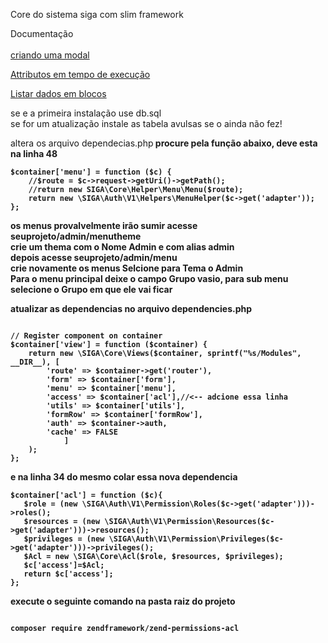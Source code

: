 Core do sistema siga com slim framework


Documentação<br><br>
<a href="https://github.com/SigaSmart/slim-core/blob/master/doc/Modal.md">criando uma modal</a>
<p>
<a href="https://github.com/SigaSmart/slim-core/blob/master/doc/Form-Attr.md">Attributos em tempo de execução</a>
<p>
<a href="https://github.com/SigaSmart/slim-core/blob/master/doc/listar-em-blocos.md">Listar dados em blocos</a>


<p>
se e a primeira instalação use db.sql<br>
se for um atualização instale as tabela avulsas se o ainda não fez!

<p>
 
 altera os arquivo dependecias.php<b>
 procure pela função abaixo, deve esta na linha 48 
 <br>
 ``` 
 $container['menu'] = function ($c) {
     //$route = $c->request->getUri()->getPath();
     //return new SIGA\Core\Helper\Menu\Menu($route);
     return new \SIGA\Auth\V1\Helpers\MenuHelper($c->get('adapter'));
 };
 
 ```
 os menus provalvelmente irão sumir acesse seuprojeto/admin/menutheme<br>
 crie um thema com o Nome Admin e com alias admin
 <br>
 depois acesse seuprojeto/admin/menu
 <br>
 crie novamente os menus Selcione para Tema o Admin<br>
 Para o menu principal deixe o campo Grupo vasio, para sub menu selecione o Grupo em que ele vai ficar
 
 atualizar as dependencias no arquivo dependencies.php<br>
 
 ```
 
 // Register component on container
 $container['view'] = function ($container) {
     return new \SIGA\Core\Views($container, sprintf("%s/Modules", __DIR__), [
         'route' => $container->get('router'),
         'form' => $container['form'],
         'menu' => $container['menu'],
         'access' => $container['acl'],//<-- adcione essa linha
         'utils' => $container['utils'],
         'formRow' => $container['formRow'],
         'auth' => $container->auth,
         'cache' => FALSE
             ]
     );
 };

 ```
 e na linha 34 do mesmo colar essa nova dependencia<br>
 
 ```
 $container['acl'] = function ($c){
 	$role = (new \SIGA\Auth\V1\Permission\Roles($c->get('adapter')))->roles();
 	$resources = (new \SIGA\Auth\V1\Permission\Resources($c->get('adapter')))->resources();
 	$privileges = (new \SIGA\Auth\V1\Permission\Privileges($c->get('adapter')))->privileges();
 	$Acl = new \SIGA\Core\Acl($role, $resources, $privileges);
 	$c['access']=$Acl;
 	return $c['access'];
 };
 
 ```
 execute o seguinte comando na pasta raiz do projeto <br>
 
 ```
 
 composer require zendframework/zend-permissions-acl
 
 ```